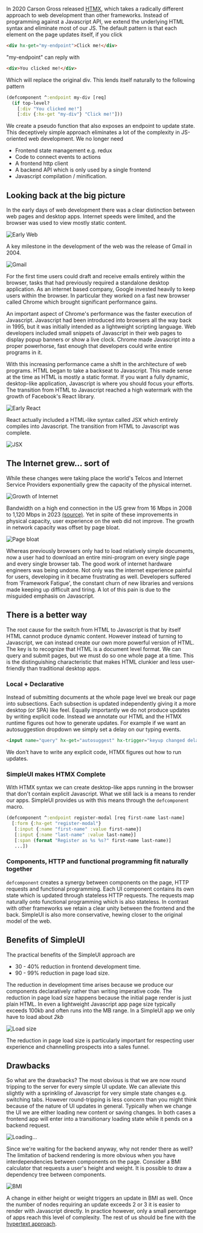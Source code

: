 In 2020 Carson Gross released [HTMX](https://htmx.org), which takes a radically different approach to web development than other frameworks.
Instead of programming against a Javascript API, we extend the underlying HTML syntax and eliminate most of our JS.
The default pattern is that each element on the page updates itself, if you click

```html
<div hx-get="my-endpoint">Click me!</div>
```

"my-endpoint" can reply with

```html
<div>You clicked me!</div>
```

Which will replace the original div.  This lends itself naturally to the following pattern

```clojure
(defcomponent ^:endpoint my-div [req]
  (if top-level?
    [:div "You clicked me!"]
    [:div {:hx-get "my-div"} "Click me!"]))
```
We create a pseudo function that also exposes an endpoint to update state.  This deceptively simple approach eliminates a lot of the complexity in JS-oriented web development.  We no longer need

* Frontend state management e.g. redux
* Code to connect events to actions
* A frontend http client
* A backend API which is only used by a single frontend
* Javascript compilation / minification.

## Looking back at the big picture

In the early days of web development there was a clear distinction between web pages and desktop apps.  Internet speeds were limited, and the browser was used to view mostly static content.

![Early Web](ie.jpg)

A key milestone in the development of the web was the release of Gmail in 2004.

![Gmail](Gmail_2004.png)

For the first time users could draft and receive emails entirely within the browser, tasks that had previously required a standalone desktop application.  As an internet based company, Google invested heavily to keep users within the browser.  In particular they worked on a fast new browser called Chrome which brought significant performance gains.

An important aspect of Chrome's performance was the faster execution of Javascript.  Javascript had been introduced into browsers all the way back in 1995, but it was initially intended as a lightweight scripting language.  Web developers included small snippets of Javascript in their web pages to display popup banners or show a live clock.  Chrome made Javascript into a proper powerhorse, fast enough that developers could write entire programs in it.  

With this increasing performance came a shift in the architecture of web programs.  HTML began to take a backseat to Javascript.  This made sense at the time as HTML is mostly a static format.  If you want a fully dynamic, desktop-like application, Javascript is where you should focus your efforts.  The transition from HTML to Javascript reached a high watermark with the growth of Facebook's React library.

![Early React](early-react.png)

React actually included a HTML-like syntax called JSX which entirely compiles into Javascript.  The transition from HTML to Javascript was complete.

![JSX](jsx.png)

## The Internet grew... sort of

While these changes were taking place the world's Telcos and Internet Service Providers exponentially grew the capacity of the physical internet.

![Growth of Internet](bandwidth.png)

Bandwidth on a high end connection in the US grew from 16 Mbps in 2008 to 1,120 Mbps in 2023 [(source)](https://www.nngroup.com/articles/law-of-bandwidth/).  Yet in spite of these improvements in physical capacity, user experience on the web did not improve.  The growth in network capacity was offset by page bloat.

![Page bloat](bloat.png)

Whereas previously browsers only had to load relatively simple documents, now a user had to download an entire mini-program on every single page and every single browser tab.  The good work of internet hardware engineers was being undone.  Not only was the internet experience painful for users, developing in it became frustrating as well.  Developers suffered from 'Framework Fatigue', the constant churn of new libraries and versions made keeping up difficult and tiring.  A lot of this pain is due to the misguided emphasis on Javascript.

## There is a better way

The root cause for the switch from HTML to Javascript is that by itself HTML cannot produce dynamic content.  However instead of turning to Javascript, we can instead create our own more powerful version of HTML.  The key is to recognize that HTML is a document level format.  We can query and submit pages, but we must do so one whole page at a time.  This is the distinguishing characteristic that makes HTML clunkier and less user-friendly than traditional desktop apps.

### Local + Declarative

Instead of submitting documents at the whole page level we break our page into subsections.  Each subsection is updated independently giving it a more desktop (or SPA) like feel.  Equally importantly we do not produce updates by writing explicit code.  Instead we annotate our HTML and the HTMX runtime figures out how to generate updates.  For example if we want an autosuggestion dropdown we simply set a delay on our typing events.

```html
<input name="query" hx-get="autosuggest" hx-trigger="keyup changed delay:1s">
```

We don't have to write any explicit code, HTMX figures out how to run updates.

### SimpleUI makes HTMX Complete

With HTMX syntax we can create desktop-like apps running in the browser that don't contain explicit Javascript.  What we still lack is a means to render our apps.  SimpleUI provides us with this means through the `defcomponent` macro.

```clojure
(defcomponent ^:endpoint register-modal [req first-name last-name]
  [:form {:hx-get "register-modal"}
   [:input {:name "first-name" :value first-name}]
   [:input {:name "last-name" :value last-name}]
   [:span (format "Register as %s %s?" first-name last-name)]
   ...])
```

### Components, HTTP and functional programming fit naturally together

`defcomponent` creates a synergy between components on the page, HTTP requests and functional programming.  Each UI component contains its own state which is updated through stateless HTTP requests.  The requests map naturally onto functional programming which is also stateless.  In contrast with other frameworks we retain a clear unity between the frontend and the back.  SimpleUI is also more conservative, hewing closer to the original model of the web.

## Benefits of SimpleUI

The practical benefits of the SimpleUI approach are

* 30 - 40% reduction in frontend development time.
* 90 - 99% reduction in page load size.

The reduction in development time arises because we produce our components declaratively rather than writing imperative code.  The reduction in page load size happens because the initial page render is just plain HTML.  In even a lightweight Javascript app page size typically exceeds 100kb and often runs into the MB range.  In a SimpleUI app we only have to load about _2kb_

![Load size](load-size.png)

The reduction in page load size is particularly important for respecting user experience and channelling prospects into a sales funnel. 

## Drawbacks

So what are the drawbacks?  The most obvious is that we are now round tripping to the server for every simple UI update.  We can alleviate this slightly with a sprinkling of Javascript for very simple state changes e.g. switching tabs.  However round-tripping is less concern than you might think because of the nature of UI updates in general.  Typically when we change the UI we are either loading new content or saving changes.  In both cases a frontend app will enter into a transitionary loading state while it pends on a backend request.

![Loading...](loading.png)

Since we're waiting for the backend anyway, why not render there as well?  The limitation of backend rendering is more obvious when you have interdependencies between components on the page.  Consider a BMI calculator that requests a user's height and weight.  It is possible to draw a dependency tree between components.

![BMI](deps.png)

A change in either height or weight triggers an update in BMI as well.  Once the number of nodes requiring an update exceeds 2 or 3 it is easier to render with Javascript directly.  In practice however, only a small percentage of apps reach this level of complexity.  The rest of us should be fine with the [hypertext approach](https://en.wikipedia.org/wiki/HATEOAS).

